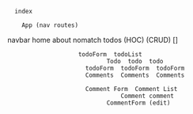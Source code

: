       index

        App (nav routes)

navbar home about nomatch todos (HOC) (CRUD) []

                        todoForm  todoList
                                Todo  todo  todo
                          todoForm  todoForm  todoForm
                          Comments  Comments  Comments

                          Comment Form  Comment List
                                    Comment comment
                                CommentForm (edit)
